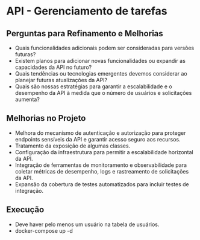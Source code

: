 # API - Gerenciamento de tarefas

## Perguntas para Refinamento e Melhorias
- Quais funcionalidades adicionais podem ser consideradas para versões futuras?
- Existem planos para adicionar novas funcionalidades ou expandir as capacidades da API no futuro?
- Quais tendências ou tecnologias emergentes devemos considerar ao planejar futuras atualizações da API?
- Quais são nossas estratégias para garantir a escalabilidade e o desempenho da API à medida que o número de usuários e solicitações aumenta?

## Melhorias no Projeto
- Melhora do mecanismo de autenticação e autorização para proteger endpoints sensíveis da API e garantir acesso seguro aos recursos.
- Tratamento da exposição de algumas classes.
- Configuração da infraestrutura para permitir a escalabilidade horizontal da API.
- Integração de ferramentas de monitoramento e observabilidade para coletar métricas de desempenho, logs e rastreamento de solicitações da API.
- Expansão da cobertura de testes automatizados para incluir testes de integração.

## Execução
- Deve haver pelo menos um usuário na tabela de usuários.
- docker-compose up -d  
